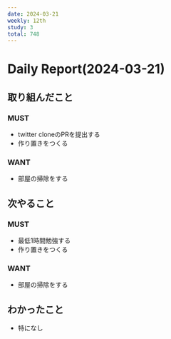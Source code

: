 ```yaml
---
date: 2024-03-21
weekly: 12th
study: 3
total: 748
---
```

# Daily Report(2024-03-21)
## 取り組んだこと
### MUST  
- twitter cloneのPRを提出する
- 作り置きをつくる
### WANT  
- 部屋の掃除をする
## 次やること
### MUST  
- 最低1時間勉強する
- 作り置きをつくる
### WANT  
- 部屋の掃除をする
## わかったこと
- 特になし

